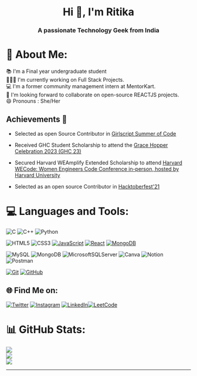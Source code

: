 

<!--
**ritika1408/ritika1408** is a ✨ _special_ ✨ repository because its `README.md` (this file) appears on your GitHub profile.

Here are some ideas to get you started:

- 🔭 I’m currently working on ...
- 🌱 I’m currently learning ...
- 👯 I’m looking to collaborate on ...
- 🤔 I’m looking for help with ...
- 💬 Ask me about ...
- 📫 How to reach me: ...
- 😄 Pronouns: ...
- ⚡ Fun fact: ...
-->
<h1 align="center">Hi 👋, I'm Ritika</h1>
<h3 align="center">A passionate Technology Geek from India</h3>

# 💫 About Me:
📚 I'm a Final year undergraduate student<br>👩🏻‍💻 I'm currently working on Full Stack Projects.<br>💻 I'm a former community management intern at MentorKart.<br>👯 I'm looking forward to collaborate on open-source REACTJS projects.<br>😄 Pronouns : She/Her<br>

## Achievements 🏅
  
- Selected as open Source Contributor in [Girlscript Summer of Code](https://gssoc.girlscript.tech/)

- Received GHC Student Scholarship to attend the [Grace Hopper Celebration 2023 (GHC 23)](https://ghc.anitab.org)

- Secured Harvard WEAmplify Extended Scholarship to attend [Harvard WECode: Women Engineers Code Conference in-person, hosted by Harvard University](https://www.harvardwecode.com)

- Selected as an open source Contributor in [Hacktoberfest'21](https://hacktoberfest.com)



# 💻 Languages and Tools:
![C](https://img.shields.io/badge/c-%2300599C.svg?style=for-the-badge&logo=c&logoColor=white) ![C++](https://img.shields.io/badge/c++-%2300599C.svg?style=for-the-badge&logo=c%2B%2B&logoColor=white) ![Python](https://img.shields.io/badge/python-3670A0?style=for-the-badge&logo=python&logoColor=ffdd54) 

![HTML5](https://img.shields.io/badge/html5-%23E34F26.svg?style=for-the-badge&logo=html5&logoColor=white) ![CSS3](https://img.shields.io/badge/css3-%231572B6.svg?style=for-the-badge&logo=css3&logoColor=white) [![JavaScript](https://img.shields.io/badge/javascript-%23323330.svg?style=for-the-badge&logo=javascript&logoColor=%23F7DF1E&link=https://github.com/ritika1408)](https://github.com/ritika1408)
[![React](https://img.shields.io/badge/react-%2320232a.svg?style=for-the-badge&logo=react&logoColor=%2361DAFB&link=https://github.com/ritika1408)](https://github.com/ritika1408) [![MongoDB](https://img.shields.io/badge/MongoDB-%234ea94b.svg?style=for-the-badge&logo=mongodb&logoColor=white&link=https://github.com/ritika1408)](https://github.com/ritika1408) 

![MySQL](https://img.shields.io/badge/mysql-%2300f.svg?style=for-the-badge&logo=mysql&logoColor=white) ![MongoDB](https://img.shields.io/badge/MongoDB-%234ea94b.svg?style=for-the-badge&logo=mongodb&logoColor=white) ![MicrosoftSQLServer](https://img.shields.io/badge/Microsoft%20SQL%20Sever-CC2927?style=for-the-badge&logo=microsoft%20sql%20server&logoColor=white) ![Canva](https://img.shields.io/badge/Canva-%2300C4CC.svg?style=for-the-badge&logo=Canva&logoColor=white) ![Notion](https://img.shields.io/badge/Notion-%23000000.svg?style=for-the-badge&logo=notion&logoColor=white) ![Postman](https://img.shields.io/badge/Postman-FF6C37?style=for-the-badge&logo=postman&logoColor=white)

[![Git](https://img.shields.io/badge/git-%23F05033.svg?style=for-the-badge&logo=git&logoColor=white&link=https://github.com/ritika1408)](https://github.com/ritika1408)  [![GitHub](https://img.shields.io/badge/github-%23121011.svg?style=for-the-badge&logo=github&logoColor=white&link=https://github.com/ritika1408)](https://github.com/ritika1408)






## 🌐 Find Me on:
[![Twitter](https://img.shields.io/badge/Twitter-%231DA1F2.svg?style=for-the-badge&logo=Twitter&logoColor=white&link=https://twitter.com/RitikaM45991121)](https://twitter.com/RitikaM45991121)
[![Instagram](https://img.shields.io/badge/Instagram-%23E4405F.svg?logo=Instagram&logoColor=white)](https://instagram.com/ritikamalhotra1408) [![LinkedIn](https://img.shields.io/badge/LinkedIn-%230077B5.svg?logo=linkedin&logoColor=white)](https://linkedin.com/in/ritika-malhotra-870681201)[![LeetCode](https://img.shields.io/badge/LeetCode-000000?style=for-the-badge&logo=LeetCode&logoColor=#d16c06&link=https://leetcode.com/ritikamalhotra2014/)](https://leetcode.com/ritikamalhotra2014/)


# 📊 GitHub Stats:
![](https://github-readme-stats.vercel.app/api?username=ritika1408&theme=dark&hide_border=false&include_all_commits=false&count_private=false)<br/>
![](https://github-readme-streak-stats.herokuapp.com/?user=ritika1408&theme=dark&hide_border=false)<br/>
![](https://github-readme-stats.vercel.app/api/top-langs/?username=ritika1408&theme=dark&hide_border=false&include_all_commits=false&count_private=false&layout=compact)

---


<!-- Proudly created with GPRM ( https://gprm.itsvg.in ) -->

